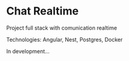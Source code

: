 # Chat Realtime
Project full stack with comunication realtime

Technologies:
Angular, Nest, Postgres, Docker

In development...
